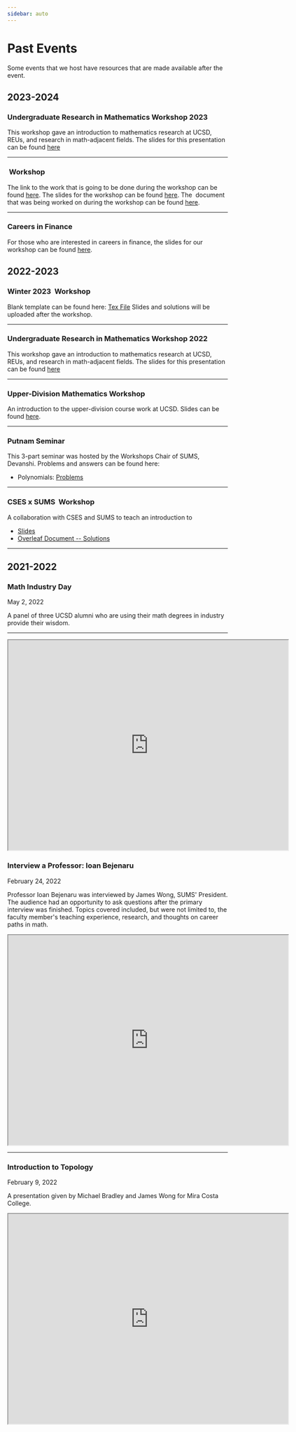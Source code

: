 ```yaml
---
sidebar: auto
---
```


# Past Events
Some events that we host have resources that are made available after the event. 

## 2023-2024 

### Undergraduate Research in Mathematics Workshop 2023

This workshop gave an introduction to mathematics research at UCSD, REUs, and research in math-adjacent fields. The slides for this presentation can be found [here](https://docs.google.com/presentation/d/1IKsUyRTjbYqLAO-8aqVs-svpsHMGRyR0Qb98IJuw08U/edit?usp=sharing)

---

### <Math>\LaTeX</Math> Workshop 

The link to the work that is going to be done during the workshop can be found [here](https://github.com/UCSD-SUMS/sums-vue/blob/master/SUMS_LaTeX_Handout_FA23.pdf). 
The slides for the workshop can be found [here](https://github.com/UCSD-SUMS/sums-vue/blob/master/SUMS_LaTeX_Workshop_FA23.pdf). 
The <Math>\LaTeX</Math> document that was being worked on during the workshop can be found [here](https://github.com/UCSD-SUMS/sums-vue/blob/master/SUMS_LaTeX_Handout_FA23.tex). 

--- 

### Careers in Finance

For those who are interested in careers in finance, the slides for our workshop can be found [here](https://docs.google.com/presentation/d/1KjR2FnoqwZEcTHWCwvh1qvh-X6wzmHX8uKDWcnD47jc/edit?usp=sharing).

## 2022-2023

### Winter 2023 <Math>\LaTeX</Math> Workshop 

Blank template can be found here: [Tex File](https://github.com/UCSD-SUMS/latex-workshop)
Slides and solutions will be uploaded after the workshop.

---

### Undergraduate Research in Mathematics Workshop 2022

This workshop gave an introduction to mathematics research at UCSD, REUs, and research in math-adjacent fields. The slides for this presentation can be found [here](https://docs.google.com/presentation/d/1IKsUyRTjbYqLAO-8aqVs-svpsHMGRyR0Qb98IJuw08U/edit?usp=sharing)

---

### Upper-Division Mathematics Workshop 

An introduction to the upper-division course work at UCSD. Slides can be found [here](https://docs.google.com/presentation/d/1kLMJIVU-9felJf3FOB60QxkE3wo6txCFdB7G9pFZLhM/edit?usp=sharing). 

---

### Putnam Seminar

This 3-part seminar was hosted by the Workshops Chair of SUMS, Devanshi. Problems and answers can be found here: 
* Polynomials: [Problems](https://drive.google.com/file/d/1HgF_sbNV_jyYJyEWozEWOIaZiQD0U73-/view?usp=sharing)

---

### CSES x SUMS <Math>\LaTeX</Math> Workshop 

A collaboration with CSES and SUMS to teach an introduction to <Math>\LaTeX</Math> 
* [Slides](https://docs.google.com/presentation/d/1NQB9L7JQ3HODRe00wvXLLZ3YPpZBss8PsPGH0A3W1XI/edit?usp=sharing)
* [Overleaf Document -- Solutions](https://www.overleaf.com/read/xnsdcjkpqjbn)

---


## 2021-2022

### Math Industry Day

<time datetime="2022-05-02">May 2, 2022</time>

A panel of three UCSD alumni who are using their math degrees in industry provide their wisdom.

---

<iframe src="https://drive.google.com/file/d/1TVL7rYWDUnZnYXql-Rfy0F28CxKYtRbg/preview" width="640" height="480"></iframe>

### Interview a Professor: Ioan Bejenaru

<time datetime="2022-02-24">February 24, 2022</time>

Professor Ioan Bejenaru was interviewed by James Wong, SUMS' President.
The audience had an opportunity to ask questions after the primary interview was finished.
Topics covered included, but were not limited to, the faculty member's teaching experience, research, and thoughts on career paths in math.

<iframe src="https://drive.google.com/file/d/1Jd3EtNyMtLSUM-075LWYvBBjAmhmV5QB/preview" width="640" height="480"></iframe>

---

### Introduction to Topology

<time datetime="2022-02-09">February 9, 2022</time>

A presentation given by Michael Bradley and James Wong for Mira Costa College.

<iframe src="https://drive.google.com/file/d/1Vo5Sz0g872qA2wsMg6BV6mAmeBYiQuFF/preview" width="640" height="480"></iframe>
